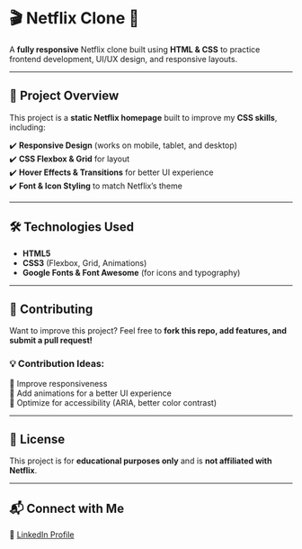 # 🎬 Netflix Clone 🚀  

A **fully responsive** Netflix clone built using **HTML & CSS** to practice frontend development, UI/UX design, and responsive layouts.  

---

## 📂 Project Overview  

This project is a **static Netflix homepage** built to improve my **CSS skills**, including:  

✔️ **Responsive Design** (works on mobile, tablet, and desktop)  
✔️ **CSS Flexbox & Grid** for layout  
✔️ **Hover Effects & Transitions** for better UI experience  
✔️ **Font & Icon Styling** to match Netflix’s theme  

---

## 🛠️ Technologies Used  

- **HTML5**  
- **CSS3** (Flexbox, Grid, Animations)  
- **Google Fonts & Font Awesome** (for icons and typography)  

---

## 🤝 Contributing  

Want to improve this project? Feel free to **fork this repo, add features, and submit a pull request!**  

### 💡 Contribution Ideas:  
🔹 Improve responsiveness  
🔹 Add animations for a better UI experience  
🔹 Optimize for accessibility (ARIA, better color contrast)  

---

## 📜 License  

This project is for **educational purposes only** and is **not affiliated with Netflix**.  

---

## 📬 Connect with Me  

💼 [LinkedIn Profile](https://www.linkedin.com/in/md-s-14aa3127a)

